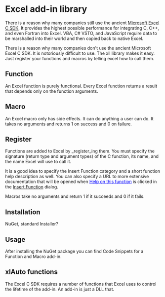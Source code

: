 # Excel add-in library

There is a reason why many companies still use the ancient 
[Microsoft Excel C SDK](https://learn.microsoft.com/en-us/office/client-developer/excel/welcome-to-the-excel-software-development-kit), 
It provides the highest possible performance
for integrating C, C++, and even Fortran into Excel. 
VBA, C# VSTO, and JavaScript require data to be marshalled into their
world and then copied back to native Excel.

There is a reason why many companies don't use the ancient Microsoft Excel C SDK. 
It is notoriously difficult to use. 
The xll library makes it easy.
Just register your functions and macros by telling excel how to call them.

## Function

An Excel function is purely functional.
Every Excel function returns a result that depends only on the function arguments.

## Macro

An Excel macro only has side effects. It can do anything a user can do. 
It takes no arguments and returns 1 on success and 0 on failure.

## Register

Functions are added to Excel by _register_ing them.
You must specify the signature (return type and argument types) of the C function,
its name, and the name Excel will use to call it. 

It is a good idea to specify the Insert Function category and 
a short function help description as well.
You can also specify a URL to more extensive documentation
that will be opened when <font color=blue><u>Help on this function</u></font> is clicked in the 
[Insert Function](https://support.microsoft.com/en-us/office/insert-function-74474114-7c7f-43f5-bec3-096c56e2fb13) 
dialog.

Macros take no arguments and return 1 if it succeeds and 0 if it fails.

## Installation

NuGet, standard Installer?

## Usage

After installing the NuGet package you can find Code Snippets
for a Function and Macro add-in.

## xlAuto functions

The Excel C SDK requires a number of functions that Excel uses to 
control the lifetime of the add-in. An add-in is just a DLL that.

